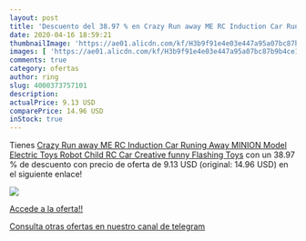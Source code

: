 ```yaml
---
layout: post
title: 'Descuento del 38.97 % en Crazy Run away ME RC Induction Car Runin'
date: 2020-04-16 18:59:21
thumbnailImage: 'https://ae01.alicdn.com/kf/H3b9f91e4e03e447a95a07bc87b9b4ce15/Crazy-Run-away-ME-RC-Induction-Car-Runing-Away-MINION-Model-Electric-Toys-Robot-Child-RC.jpg_350x350._SL200_.jpg'
images: [ 'https://ae01.alicdn.com/kf/H3b9f91e4e03e447a95a07bc87b9b4ce15/Crazy-Run-away-ME-RC-Induction-Car-Runing-Away-MINION-Model-Electric-Toys-Robot-Child-RC.jpg_350x350._SL200_.jpg' ]
comments: true
category: ofertas
author: ring
slug: 4000373757101
description:
actualPrice: 9.13 USD
comparePrice: 14.96 USD
inStock: true
---
```


Tienes [Crazy Run away ME RC Induction Car Runing Away MINION Model Electric Toys Robot Child RC Car Creative funny Flashing Toys](https://www.amazon.com/dp/4000373757101/?tag=redken08-20) con un 38.97 % de descuento con precio de oferta de 9.13 USD (original: 14.96 USD) en el siguiente enlace!

[![](https://ae01.alicdn.com/kf/H3b9f91e4e03e447a95a07bc87b9b4ce15/Crazy-Run-away-ME-RC-Induction-Car-Runing-Away-MINION-Model-Electric-Toys-Robot-Child-RC.jpg_350x350._SL200_.jpg)](https://www.amazon.com/dp/4000373757101/?tag=redken08-20)

[Accede a la oferta!!](https://www.amazon.com/dp/4000373757101/?tag=redken08-20)

[Consulta otras ofertas en nuestro canal de telegram](https://t.me/s/ofertas25)

